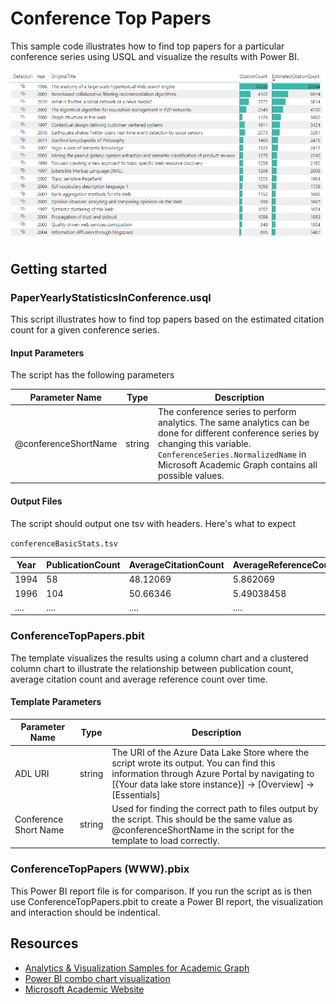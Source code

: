# Conference Top Papers

This sample code illustrates how to find top papers for a particular conference series using USQL and visualize the results with Power BI.

![](/images/PBIConferenceTopPapers(WWW).png "WWW top papers")


## Getting started

### PaperYearlyStatisticsInConference.usql

This script illustrates how to find top papers based on the estimated citation count for a given conference series.


#### Input Parameters

The script has the following parameters

| Parameter Name |  Type  |                  Description                  |
|----------------|--------|-----------------------------------------------|
|  @conferenceShortName    | string | The conference series to perform analytics. The same analytics can be done for different conference series by changing this variable. `ConferenceSeries.NormalizedName` in Microsoft Academic Graph contains all possible values.|



#### Output Files

The script should output one tsv with headers. Here's what to expect

`conferenceBasicStats.tsv`

| Year | PublicationCount  | AverageCitationCount | AverageReferenceCount |
|------|-------------------|----------------------|-----------------------|
| 1994 |        58         |         48.12069     |        5.862069       |
| 1996 |       104         |         50.66346     |        5.49038458     |
|....  |....               |....                  |....                   |

### ConferenceTopPapers.pbit

The template visualizes the results using a column chart and a clustered column chart to illustrate the relationship between publication count, average citation count and average reference count over time. 

#### Template Parameters
| Parameter Name |  Type  |                  Description                  |
|----------------|--------|-----------------------------------------------|
|  ADL URI    | string | The URI of the Azure Data Lake Store where the script wrote its output. You can find this information through Azure Portal by navigating to [{Your data lake store instance}] -> [Overview] -> [Essentials]  |
| Conference Short Name | string | Used for finding the correct path to files output by the script. This should be the same value as @conferenceShortName in the script for the template to load correctly. |


### ConferenceTopPapers (WWW).pbix

This Power BI report file is for comparison. If you run the script as is then use ConferenceTopPapers.pbit to create a Power BI report, the visualization and interaction should be indentical. 

## Resources

- [Analytics & Visualization Samples for Academic Graph](/README.md)
- [Power BI combo chart visualization ](https://docs.microsoft.com/en-us/power-bi/power-bi-visualization-combo-chart)
- [Microsoft Academic Website](https://academic.microsoft.com/)